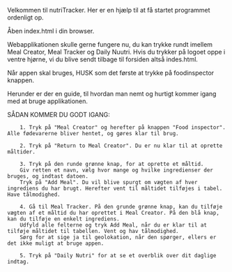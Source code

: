 Velkommen til nutriTracker. Her er en hjælp til at få startet programmet ordenligt op. 

Åben index.html i din browser. 

Webapplikationen skulle gerne fungere nu, du kan trykke rundt imellem Meal Creator, Meal Tracker og Daily Nuutri. 
Hvis du trykker på logoet oppe i ventre hjørne, vi du blive sendt tilbage til forsiden altså indes.html. 

Når appen skal bruges, HUSK som det første at trykke på foodinspector knappen. 

Herunder er der en guide, til hvordan man nemt og hurtigt kommer igang med at bruge applikationen. 


 SÅDAN KOMMER DU GODT IGANG: 

        1. Tryk på "Meal Creator" og herefter på knappen "Food inspector". Alle fødevarerne bliver hentet, og gøres klar til brug.

        2. Tryk på "Return to Meal Creator". Du er nu klar til at oprette måltider. 

        3. Tryk på den runde grønne knap, for at oprette et måltid. 
        Giv retten et navn, vælg hvor mange og hvilke ingredienser der bruges, og indtast datoen.
        Tryk på "Add Meal". Du vil blive spurgt om vægten af hver ingrediens du har brugt. Herefter vent til måltidet tilføjes i tabel. Have tålmodighed.  
        
        4. Gå til Meal Tracker. På den grunde grønne knap, kan du tilføje vægten af et måltid du har oprettet i Meal Creator. På den blå knap, kan du tilføje en enkelt ingrediens.
        Udfyld alle felterne og tryk Add Meal, når du er klar til at tilføje måltidet til tabellen. Vent og hav tålmodighed. 
        Sørg for at sige ja til geolokation, når den spørger, ellers er det ikke muligt at bruge appen. 

        5. Tryk på "Daily Nutri" for at se et overblik over dit daglige indtag. 